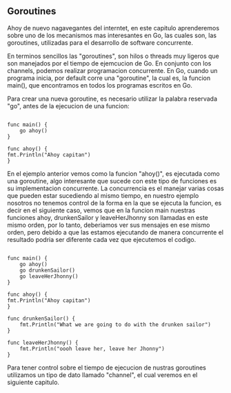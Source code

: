 ## Goroutines

Ahoy de nuevo nagavegantes del interntet, en este capitulo aprenderemos sobre uno de los mecanismos mas interesantes en Go, las cuales son, las goroutines, utilizadas para el desarrollo de software concurrente.

En terminos sencillos las "goroutines", son hilos o threads muy ligeros que son manejados por el tiempo de ejemcucion de Go. En conjunto con los channels, podemos realizar programacion concurrente. En Go, cuando un programa inicia, por default corre una "goroutine", la cual es, la funcion main(), que encontramos en todos los programas escritos en Go.

Para crear una nueva goroutine, es necesario utilizar la palabra reservada "go", antes de la ejecucion de una funcion:

```golang

func main() {
    go ahoy()
}

func ahoy() {
fmt.Println("Ahoy capitan")
}
```

En el ejemplo anterior vemos como la funcion "ahoy()", es ejecutada como una goroutine, algo interesante que sucede con este tipo de funciones es su implementacion concurrente. La concurrencia es el manejar varias cosas que pueden estar sucediendo al mismo tiempo, en nuestro ejemplo nosotros no tenemos control de la forma en la que se ejecuta la funcion, es decir en el siguiente caso, vemos que en la funcion main nuestras funciones ahoy, drunkenSailor y leaveHerJhonny son llamadas en este mismo orden, por lo tanto, deberiamos ver sus mensajes en ese mismo orden, pero debido a que las estamos ejecutando de manera concurrente el resultado podria ser diferente cada vez que ejecutemos el codigo.

```golang

func main() {
    go ahoy()
    go drunkenSailor()
    go leaveHerJhonny()
}

func ahoy() {
fmt.Println("Ahoy capitan")
}

func drunkenSailor() {
    fmt.Println("What we are going to do with the drunken sailor")
}

func leaveHerJhonny() {
    fmt.Println("oooh leave her, leave her Jhonny")
}
```

Para tener control sobre el tiempo de ejecucion de nustras goroutines utilizamos un tipo de dato llamado "channel", el cual veremos en el siguiente capitulo.